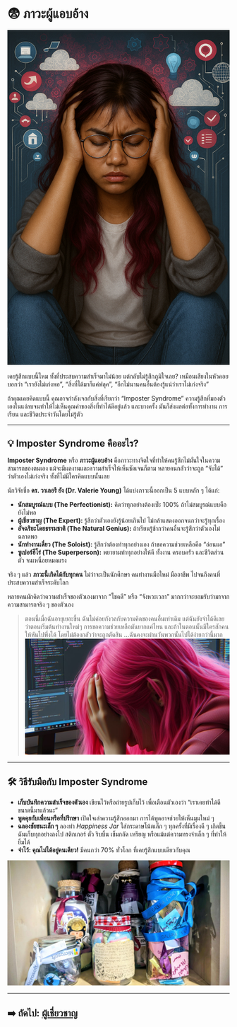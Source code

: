 # 😨 ภาวะผู้แอบอ้าง

![Imposter Syndrome](assets/Imposter1.png)

เคยรู้สึกแบบนี้ไหม ทั้งที่ประสบความสำเร็จมาไม่น้อย แต่กลับไม่รู้สึกภูมิใจเลย? เหมือนเสียงในหัวคอยบอกว่า “เรายังไม่เก่งพอ”, “สิ่งที่ได้มาก็แค่ฟลุค”, “อีกไม่นานคนอื่นต้องรู้แน่ว่าเราไม่เก่งจริง”

ถ้าคุณเคยคิดแบบนี้ คุณอาจกำลังเจอกับสิ่งที่เรียกว่า “Imposter Syndrome” ความรู้สึกที่มองตัวเองในแง่ลบจนทำให้ไม่เห็นคุณค่าของสิ่งที่ทำได้ดีอยู่แล้ว และบางครั้ง มันก็ส่งผลต่อทั้งการทำงาน การเรียน และชีวิตประจำวันโดยไม่รู้ตัว

---

## 💡 Imposter Syndrome คืออะไร?

**Imposter Syndrome** หรือ **ภาวะผู้แอบอ้าง** คือภาวะทางจิตใจที่ทำให้คนรู้สึกไม่มั่นใจในความสามารถของตนเอง แม้จะมีผลงานและความสำเร็จให้เห็นชัดเจนก็ตาม หลายคนกลัวว่าจะถูก “จับได้” ว่าตัวเองไม่เก่งจริง ทั้งที่ไม่มีใครคิดแบบนั้นเลย

นักวิจัยชื่อ **ดร. วาเลอรี ยัง (Dr. Valerie Young)** ได้แบ่งภาวะนี้ออกเป็น 5 แบบหลัก ๆ ได้แก่:

* **นักสมบูรณ์แบบ (The Perfectionist):** คิดว่าทุกอย่างต้องเป๊ะ 100% ถ้าไม่สมบูรณ์แบบคือยังไม่พอ
* **ผู้เชี่ยวชาญ (The Expert):** รู้สึกว่าตัวเองยังรู้น้อยเกินไป ไม่กล้าแสดงออกจนกว่าจะรู้ทุกเรื่อง
* **อัจฉริยะโดยธรรมชาติ (The Natural Genius):** ถ้าเรียนรู้ช้ากว่าคนอื่นจะรู้สึกว่าตัวเองไม่ฉลาดพอ
* **นักทำงานเดี่ยว (The Soloist):** รู้สึกว่าต้องทำทุกอย่างเอง ถ้าขอความช่วยเหลือคือ “อ่อนแอ”
* **ซูเปอร์ฮีโร่ (The Superperson):** พยายามทำทุกอย่างให้ดี ทั้งงาน ครอบครัว และชีวิตส่วนตัว จนเหนื่อยหมดแรง

จริง ๆ แล้ว **ภาวะนี้เกิดได้กับทุกคน** ไม่ว่าจะเป็นนักศึกษา คนทำงานมือใหม่ มืออาชีพ ไปจนถึงคนที่ประสบความสำเร็จระดับโลก

หลายคนมักคิดว่าความสำเร็จของตัวเองมาจาก “โชคดี” หรือ “จังหวะเวลา” มากกว่าจะยอมรับว่ามาจากความสามารถจริง ๆ ของตัวเอง


> ตอนนี้เมื่อฉันอายุเยอะขึ้น ฉันไม่ค่อยกังวลกับความคิดของคนอื่นเท่าเดิม
> แต่ฉันยังจำได้ดีเลยว่าตอนเริ่มต้นทำงานใหม่ๆ การขอความช่วยเหลือมันยากแค่ไหน
> และถ้าในตอนนั้นมีใครสักคนให้หันไปพึ่งได้ โดยไม่ต้องกลัวว่าจะถูกตัดสิน
> …ฉันคงจะผ่านวันพวกนั้นไปได้ง่ายกว่านี้มาก
![Understanding Imposter Syndrome](assets/Imposter2.jpg)

---

## 🛠️ วิธีรับมือกับ Imposter Syndrome 

* **เก็บบันทึกความสำเร็จของตัวเอง** เขียนไว้หรือถ่ายรูปเก็บไว้ เพื่อเตือนตัวเองว่า “เราเคยทำได้ดีขนาดนี้มาแล้วนะ”
* **พูดคุยกับเพื่อนหรือที่ปรึกษา** เปิดใจเล่าความรู้สึกออกมา การได้พูดอาจช่วยให้เห็นมุมใหม่ ๆ
* **ฉลองชัยชนะเล็ก ๆ** ลองทำ *Happiness Jar* ใส่กระดาษโน้ตเล็ก ๆ ทุกครั้งที่มีเรื่องดี ๆ เกิดขึ้น
  ฉันเก็บทุกอย่างลงไป สติกเกอร์ ตั๋ว ริบบิ้น เข็มกลัด เหรียญ หรือแม้แต่ความทรงจำเล็ก ๆ ที่ทำให้ยิ้มได้
* **จำไว้: คุณไม่ได้อยู่คนเดียว!** มีคนกว่า 70% ทั่วโลก ที่เคยรู้สึกแบบเดียวกับคุณ 

![Happiness Jar](assets/happiness.jpg)

---

## ➡️ ถัดไป: [ผู้เชี่ยวชาญ](the-expert.md)
